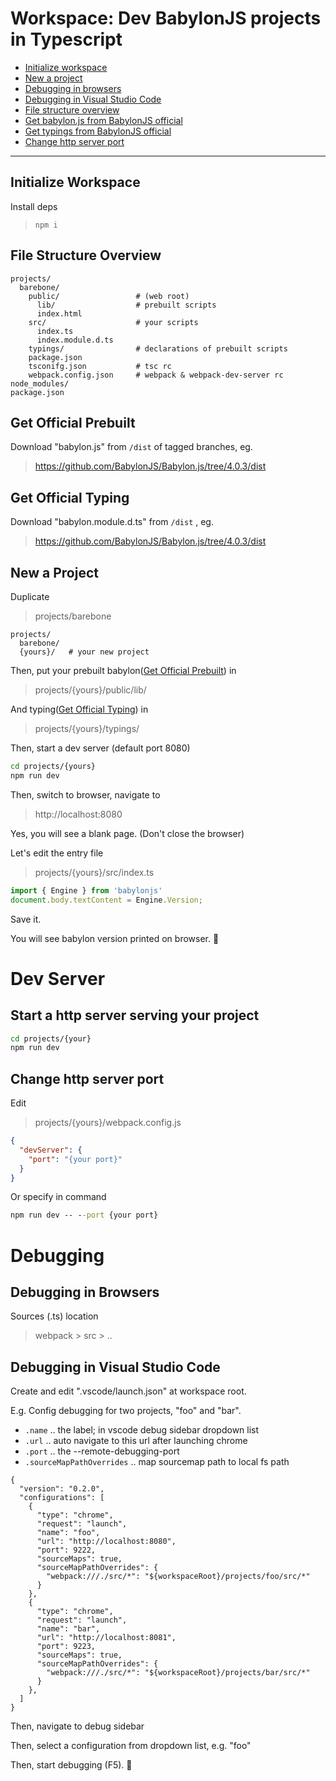 # Workspace: Dev BabylonJS projects in Typescript  

- [Initialize workspace](#initialize-workspace)
- [New a project](#new-a-project)
- [Debugging in browsers](#debugging-in-browsers)
- [Debugging in Visual Studio Code](#debugging-in-visual-studio-code)
- [File structure overview](#file-structure-overview)
- [Get babylon.js from BabylonJS official](#get-official-prebuilt)
- [Get typings from BabylonJS official](#get-official-typings)
- [Change http server port](#change-http-server-port)

----


## Initialize Workspace 

Install deps 

> `npm i` 



## File Structure Overview

```
projects/
  barebone/
    public/                 # (web root) 
      lib/                  # prebuilt scripts
      index.html
    src/                    # your scripts 
      index.ts
      index.module.d.ts
    typings/                # declarations of prebuilt scripts
    package.json
    tsconifg.json           # tsc rc
    webpack.config.json     # webpack & webpack-dev-server rc
node_modules/
package.json
```



## Get Official Prebuilt

Download "babylon.js" from `/dist` of tagged branches, eg.

> https://github.com/BabylonJS/Babylon.js/tree/4.0.3/dist



## Get Official Typing

Download "babylon.module.d.ts" from `/dist` , eg.

> https://github.com/BabylonJS/Babylon.js/tree/4.0.3/dist



## New a Project

Duplicate

> projects/barebone 

```
projects/
  barebone/
  {yours}/   # your new project 
```

Then, put your prebuilt babylon([Get Official Prebuilt](#get-official-prebuilt)) in 

> projects/{yours}/public/lib/


And typing([Get Official Typing](#get-official-typing)) in 

> projects/{yours}/typings/



Then, start a dev server (default port 8080)

```cmd
cd projects/{yours}
npm run dev
``` 

Then, switch to browser, navigate to 

> http://localhost:8080

Yes, you will see a blank page. (Don't close the browser) 

Let's edit the entry file

> projects/{yours}/src/index.ts

```ts
import { Engine } from 'babylonjs'
document.body.textContent = Engine.Version;
```

Save it.

You will see babylon version printed on browser. 🎉



# Dev Server

## Start a http server serving your project

```cmd
cd projects/{your}
npm run dev
```

## Change http server port

Edit 

> projects/{yours}/webpack.config.js

```json
{
  "devServer": {
    "port": "{your port}"
  }
}
```

Or specify in command

```cmd
npm run dev -- --port {your port}
```



# Debugging


## Debugging in Browsers

Sources (.ts) location
> webpack > src > ..


## Debugging in Visual Studio Code

Create and edit ".vscode/launch.json" at workspace root.

E.g. Config debugging for two projects, "foo" and "bar".

- `.name` .. the label; in vscode debug sidebar dropdown list
- `.url` .. auto navigate to this url after launching chrome
- `.port` .. the --remote-debugging-port
- `.sourceMapPathOverrides` .. map sourcemap path to local fs path

```json5
{ 
  "version": "0.2.0",
  "configurations": [
    {
      "type": "chrome",
      "request": "launch",
      "name": "foo",
      "url": "http://localhost:8080", 
      "port": 9222,
      "sourceMaps": true, 
      "sourceMapPathOverrides": {
        "webpack:///./src/*": "${workspaceRoot}/projects/foo/src/*"
      }
    }, 
    {
      "type": "chrome",
      "request": "launch",
      "name": "bar",
      "url": "http://localhost:8081", 
      "port": 9223,
      "sourceMaps": true, 
      "sourceMapPathOverrides": {
        "webpack:///./src/*": "${workspaceRoot}/projects/bar/src/*"
      }
    },
  ]
}
```

Then, navigate to debug sidebar

Then, select a configuration from dropdown list, e.g. "foo"

Then, start debugging (F5). 🎉

